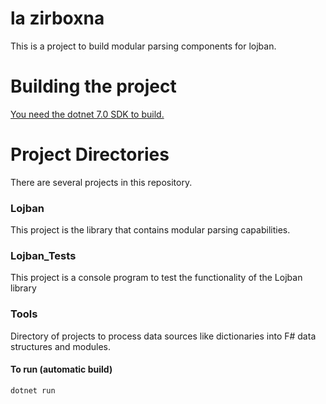 # la zirboxna
This is a project to build modular parsing components for lojban.

# Building the project

[You need the dotnet 7.0 SDK to build.](https://dotnet.microsoft.com/en-us/download/dotnet/7.0)

# Project Directories
There are several projects in this repository.

### Lojban
This project is the library that contains modular parsing capabilities.

### Lojban_Tests
This project is a console program to test the functionality of the Lojban library

### Tools
Directory of projects to process data sources like dictionaries into F# data structures and modules.

#### To run (automatic build)
`dotnet run`

